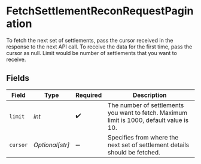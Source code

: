 # FetchSettlementReconRequestPagination

To fetch the next set of settlements, pass the cursor received in the response to the next API call. 
 To receive the data for the first time, pass the cursor as null. 
 Limit would be number of settlements that you want to receive.


## Fields

| Field                                                                                    | Type                                                                                     | Required                                                                                 | Description                                                                              |
| ---------------------------------------------------------------------------------------- | ---------------------------------------------------------------------------------------- | ---------------------------------------------------------------------------------------- | ---------------------------------------------------------------------------------------- |
| `limit`                                                                                  | *int*                                                                                    | :heavy_check_mark:                                                                       | The number of settlements you want to fetch. Maximum limit is 1000, default value is 10. |
| `cursor`                                                                                 | *Optional[str]*                                                                          | :heavy_minus_sign:                                                                       | Specifies from where the next set of settlement details should be fetched.               |